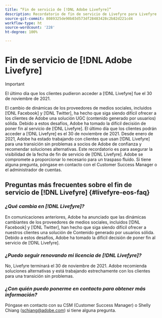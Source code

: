 ```yaml
---
title: “Fin de servicio de [!DNL Adobe Livefyre]”
description: Recordatorio de fin de servicio de Livefyre para Livefyre y Livefyre Studio.
source-git-commit: 8089325de90b03d573df28483428c2b82d221cd4
workflow-type: ht
source-wordcount: '228'
ht-degree: 100%

---
```


# Fin de servicio de [!DNL Adobe Livefyre]

>[!IMPORTANT]
>
>El último día que los clientes pudieron acceder a [!DNL Livefyre] fue el 30 de noviembre de 2021.

El cambio de dinámicas de los proveedores de medios sociales, incluidos [!DNL Facebook] y [!DNL Twitter], ha hecho que siga siendo difícil ofrecer a los clientes de Adobe una solución UGC (contenido generado por usuarios) sólida. Debido a estos desafíos, Adobe ha tomado la difícil decisión de poner fin al servicio de [!DNL Livefyre]. El último día que los clientes podrán acceder a [!DNL Livefyre] es el 30 de noviembre de 2021. Desde enero de 2021, Adobe ha estado trabajando con clientes que usan [!DNL Livefyre] para una transición sin problemas a socios de Adobe de confianza y recomendar soluciones alternativas. Este recordatorio es para asegurar la visibilidad de la fecha de fin de servicio de [!DNL Livefyre]. Adobe se compromete a proporcionar lo necesario para un traspaso fluido. Si tiene alguna pregunta, póngase en contacto con el Customer Success Manager o el administrador de cuentas.

## Preguntas más frecuentes sobre el fin de servicio de [!DNL Livefyre] {#livefyre-eos-faq}

### **_¿Qué cambia en [!DNL Livefyre]?_**

En comunicaciones anteriores, Adobe ha anunciado que las dinámicas cambiantes de los proveedores de medios sociales, incluidos [!DNL Facebook] y [!DNL Twitter], han hecho que siga siendo difícil ofrecer a nuestros clientes una solución de Contenido generado por usuarios sólida. Debido a estos desafíos, Adobe ha tomado la difícil decisión de poner fin al servicio de [!DNL Livefyre].

### **_¿Puedo seguir renovando mi licencia de [!DNL Livefyre]?_**

No, Livefyre terminará el 30 de noviembre de 2021. Adobe recomienda soluciones alternativas y está trabajando estrechamente con los clientes para una transición sin problemas.

### **_¿Con quién puedo ponerme en contacto para obtener más información?_**

Póngase en contacto con su CSM (Customer Success Manager) o Shelly Chiang (schiang@adobe.com) si tiene alguna pregunta.
